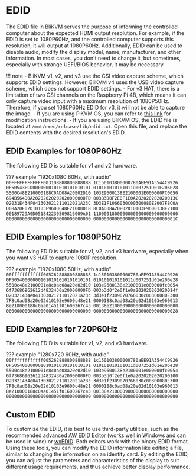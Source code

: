 # EDID

The EDID file in BliKVM serves the purpose of informing the controlled computer about the expected HDMI output resolution. For example, if the EDID is set to 1080P60Hz, and the controlled computer supports this resolution, it will output at 1080P60Hz. Additionally, EDID can be used to disable audio, modify the display model, name, manufacturer, and other information. In most cases, you don't need to change it, but sometimes, especially with strange UEFI/BIOS behavior, it may be necessary.

!!! note
    - BliKVM v1, v2, and v3 use the CSI video capture scheme, which supports EDID settings. However, BliKVM v4 uses the USB video capture scheme, which does not support EDID settings.
    - For v3 HAT, there is a limitation of two CSI channels on the Raspberry Pi 4B, which means it can only capture video input with a maximum resolution of 1080P50Hz. Therefore, if you set 1080P60Hz EDID for v3, it will not be able to capture the image.
    - If you are using PiKVM OS, you can refer to [this link](https://docs.pikvm.org/edid/) for modification instructions.
    - If you are using BliKVM OS, the EDID file is located at `/mnt/exec/release/lib/edid.txt`. Open this file, and replace the EDID contents with the desired resolution's EDID.

## EDID Examples for 1080P60Hz

The following EDID is suitable for v1 and v2 hardware.

??? example "1920x1080 60Hz, with audio"
    ```
    00FFFFFFFFFFFF0031D8888800888888
    1C150103800000780AEE91A3544C9926
    0F50543FCD0001000101010101010101
    010101010101011D007251D01E206E28
    5500C48E2100001E8C0AD08A20E02D10
    103E9600138E2100001E000000FC0050
    694B564D0A20202020202020000000FD
    003B3D0F2E0F1E0A202020202020013C
    02031E434F041303021211012021A23C
    3D3E1F1066030C00300080E2007F8C0A
    D08A20E02D10103E9600C48E21000018
    8C0AD08A20E02D10103E9600138E2100
    00189729A0D051842230509816009A01
    11000018000000000000000000000000
    00000000000000000000000000000000
    0000000000000000000000000000001C
    ```

## EDID Examples for 1080P50Hz

The following EDID is suitable for v1, v2, and v3 hardware, especially when you want v3 HAT to capture 1080P resolution.

??? example "1920x1080 50Hz, with audio"
    ```
    00ffffffffffff005262888800888888
    1c150103800000780aEE91A3544C9926
    0F505400000001010101010101010101
    010101010101011d007251d01e206e28
    5500c48e2100001e8c0ad08a20e02d10
    103e9600138e2100001e000000fc0054
    6f73686962612d4832430a20000000FD
    003b3d0f2e0f1e0a202020202020014f
    020321434e041303021211012021a23c
    3d3e1f2309070766030c00300080E300
    7F8c0ad08a20e02d10103e9600c48e21
    0000188c0ad08a20e02d10103e960013
    8e210000188c0aa01451f01600267c43
    00138e21000098000000000000000000
    00000000000000000000000000000000
    00000000000000000000000000000028
    ```

## EDID Examples for 720P60Hz

The following EDID is suitable for v1, v2, and v3 hardware.

??? example "1280x720 60Hz, with audio"
    ```
    00ffffffffffff005262888800888888
    1c150103800000780aEE91A3544C9926
    0F505400000001010101010101010101
    010101010101011d007251d01e206e28
    5500c48e2100001e8c0ad08a20e02d10
    103e9600138e2100001e000000fc0054
    6f73686962612d4832430a20000000FD
    003b3d0f2e0f1e0a2020202020200100
    020321434e041303021211012021a23c
    3d3e1f2309070766030c00300080E300
    7F8c0ad08a20e02d10103e9600c48e21
    0000188c0ad08a20e02d10103e960013
    8e210000188c0aa01451f01600267c43
    00138e21000098000000000000000000
    00000000000000000000000000000000
    00000000000000000000000000000000
    ```

## Custom EDID

To customize the EDID, it is best to use third-party utilities, such as the recommended advanced [AW EDID Editor](https://www.analogway.com/emea/products/software-tools/aw-edid-editor) (works well in Windows and can be used in wine) or [wxEDID](https://sourceforge.net/projects/wxedid). Both editors work with the binary EDID format.
Using these tools, you can modify the EDID information like editing a file, similar to changing the information on an identity card. By editing the EDID, you can adjust the parameters and characteristics of the display to suit different usage requirements, and thus achieve better display performance.

